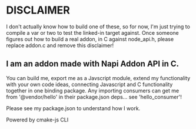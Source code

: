 # DISCLAIMER

I don't actually know how to build one of these, so for now,
I'm just trying to compile a var or two to test the linked-in
target against. Once someone figures out how to build a real addon,
in C against node_api.h, please replace addon.c and remove this disclaimer!

## I am an addon made with Napi Addon API in C.

You can build me, export me as a Javscript module, extend my functionality with your own code ideas, connecting Javascript and C functionality together in one binding package. Any importing consumers can get me from '@vendor/hello' in their package.json deps... see 'hello_consumer'!

Please see my package.json to understand how I work.

Powered by cmake-js CLI
